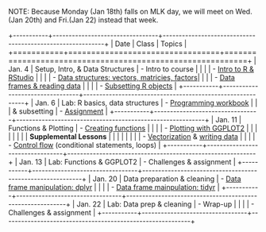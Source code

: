 NOTE: Because Monday (Jan 18th) falls on MLK day, we will meet on Wed.(Jan 20th) and Fri.(Jan 22) instead that week. 

+-----------+---------------------------------+-----------------------------------------------------------+
| Date      | Class                           | Topics                                                    |
+===========+=================================+===========================================================+
| Jan. 4    | Setup, Intro, & Data Structures | - Intro to course                                         | 
|           |                                 | - [Intro to R & RStudio](http://goo.gl/TtLahu)            |
|           |                                 | - [Data structures: vectors, matricies, factors](http://goo.gl/216OBE)|
|           |                                 | - [Data frames & reading data](http://goo.gl/4nUG27)      |           |           |                                 | - [Subsetting R objects](http://goo.gl/I3iS4V)            |
+-----------+---------------------------------+-----------------------------------------------------------+
| Jan. 6    | Lab: R basics, data structures  | - [Programming workbook](http://www.piazza.com/class_profile/get_resource/ij0cpi5tuaa4wv/ij39xfsc84v1d8)           |
|           |      & subsetting               | - [Assignment](http://www.piazza.com/class_profile/get_resource/ij0cpi5tuaa4wv/ij39xfsc84v1d8)                     |
+-----------+---------------------------------+-----------------------------------------------------------+
| Jan. 11   | Functions & Plotting            | - [Creating functions](http://goo.gl/80K1jE)              |
|           |                                 | - [Plotting with GGPLOT2](http://goo.gl/TrI8UQ)           |
|           |                                 |                                                           |
|           |                                 | **Supplemental Lessons**                                  | 
|           |                                 |                                                           |
|           |                                 | - [Vectorization](http://goo.gl/I2VGqd) & [writing data](http://goo.gl/yXwwLo)  |
|           |                                 | - [Control flow](http://goo.gl/CdL6Sc) (conditional statements, loops) | 
+-----------+---------------------------------+-----------------------------------------------------------+
| Jan. 13   | Lab: Functions & GGPLOT2        | - Challenges & assignment                                 |
+-----------+---------------------------------+-----------------------------------------------------------+
| Jan. 20   | Data preparation & cleaning     | - [Data frame manipulation: dplyr](http://ucsdlib.github.io/r-novice-gapminder/13-dplyr.html) |
|           |                                 | - [Data frame mainpulation: tidyr](http://ucsdlib.github.io/r-novice-gapminder/14-tidyr.html)  | 
+-----------+---------------------------------+-----------------------------------------------------------+
| Jan. 22   | Lab: Data prep & cleaning       | - Wrap-up                                                 |
|           |                                 | - Challenges & assignment                                 |
+-----------+---------------------------------+-----------------------------------------------------------+
